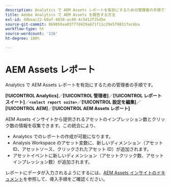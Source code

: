 ```yaml
---
description: Analytics で AEM Assets レポートを有効にするための管理者の手順です。
title: Adobe Analytics で AEM Assets を報告する方法
exl-id: 48beac22-60af-4030-ac40-4c5d12f25d5e
source-git-commit: 0b9059aa03777d429a671f11c29e5f9831fac6ba
workflow-type: ht
source-wordcount: '116'
ht-degree: 100%

---
```


# AEM Assets レポート

Analytics で AEM Assets レポートを有効にするための管理者の手順です。

**[!UICONTROL Analytics]**／**[!UICONTROL 管理者]**／**[!UICONTROL レポートスイート]**／**`<select report suite>`**／**[!UICONTROL 設定を編集]**／**[!UICONTROL AEM]**／**[!UICONTROL AEM Assets レポート]**

AEM Assets インサイトから提供されるアセットのインプレッション数とクリック数の情報を収集できます。この統合により、

* Analytics でのレポートの作成が可能になります。
* Analysis Workspace のアセット変数に、新しいディメンション（アセット ID、アセットソース、クリックされたアセット ID）が追加されます。
* アセットイベントに新しいディメンション（アセットクリック数、アセットインプレッション数）が追加されます。

レポートにデータが入力されるようにするには、[AEM Assets インサイトのドキュメント](https://experienceleague.adobe.com/docs/experience-manager-cloud-service/assets/manage/assets-insights.html?lang=ja)を参照して、導入手順をご確認ください。
